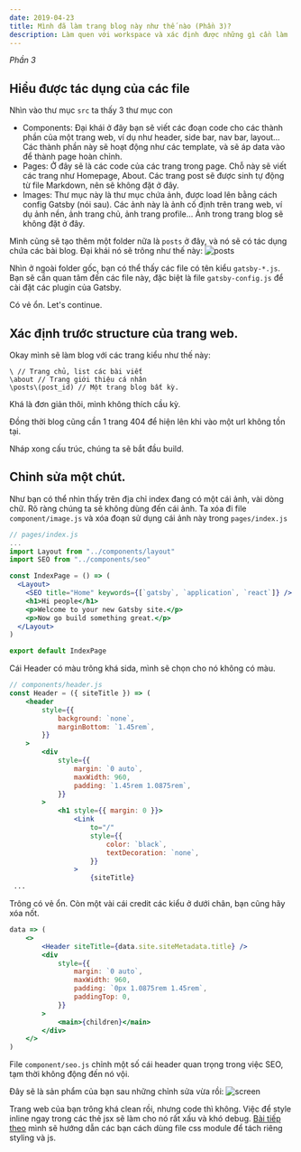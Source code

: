 ```yaml
---
date: 2019-04-23
title: Mình đã làm trang blog này như thế nào (Phần 3)?
description: Làm quen với workspace và xác định được những gì cần làm
---
```


_Phần 3_

## Hiểu được tác dụng của các file

Nhìn vào thư mục `src` ta thấy 3 thư mục con

-   Components: Đại khái ở đây bạn sẽ viết các đoạn code cho các thành phần của một trang web, ví dụ như header, side bar, nav bar, layout... Các thành phần này sẽ hoạt động như các template, và sẽ áp data vào để thành page hoàn chỉnh.
-   Pages: Ở đây sẽ là các code của các trang trong page. Chỗ này sẽ viết các trang như Homepage, About. Các trang post sẽ được sinh tự động từ file Markdown, nên sẽ không đặt ở đây.
-   Images: Thư mục này là thư mục chứa ảnh, được load lên bằng cách config Gatsby (nói sau). Các ảnh này là ảnh cố định trên trang web, ví dụ ảnh nền, ảnh trang chủ, ảnh trang profile... Ảnh trong trang blog sẽ không đặt ở đây.

Mình cũng sẽ tạo thêm một folder nữa là `posts` ở đây, và nó sẽ có tác dụng chứa các bài blog. Đại khái nó sẽ trông như thế này:
![posts](posts.png)

Nhìn ở ngoài folder gốc, bạn có thể thấy các file có tên kiểu `gatsby-*.js`. Bạn sẽ cần quan tâm đến các file này, đặc biệt là file `gatsby-config.js` để cài đặt các plugin của Gatsby.

Có vẻ ổn. Let's continue.

## Xác định trước structure của trang web.

Okay mình sẽ làm blog với các trang kiểu như thế này:

```
\ // Trang chủ, list các bài viết
\about // Trang giới thiệu cá nhân
\posts\(post_id) // Một trang blog bất kỳ.
```

Khá là đơn giản thôi, mình không thích cầu kỳ.

Đồng thời blog cũng cần 1 trang 404 để hiện lên khi vào một url không tồn tại.

Nháp xong cấu trúc, chúng ta sẽ bắt đầu build.

## Chỉnh sửa một chút.

Như bạn có thể nhìn thấy trên địa chỉ index đang có một cái ảnh, vài dòng chữ. Rõ ràng chúng ta sẽ không dùng đến cái ảnh. Ta xóa đi file `component/image.js` và xóa đoạn sử dụng cái ảnh này trong `pages/index.js`

```jsx
// pages/index.js
...
import Layout from "../components/layout"
import SEO from "../components/seo"

const IndexPage = () => (
  <Layout>
    <SEO title="Home" keywords={[`gatsby`, `application`, `react`]} />
    <h1>Hi people</h1>
    <p>Welcome to your new Gatsby site.</p>
    <p>Now go build something great.</p>
  </Layout>
)

export default IndexPage

```

Cái Header có màu trông khá sida, mình sẽ chọn cho nó không có màu.

```jsx
// components/header.js
const Header = ({ siteTitle }) => (
    <header
        style={{
            background: `none`,
            marginBottom: `1.45rem`,
        }}
    >
        <div
            style={{
                margin: `0 auto`,
                maxWidth: 960,
                padding: `1.45rem 1.0875rem`,
            }}
        >
            <h1 style={{ margin: 0 }}>
                <Link
                    to="/"
                    style={{
                        color: `black`,
                        textDecoration: `none`,
                    }}
                >
                    {siteTitle}
 ...
```

Trông có vẻ ổn. Còn một vài cái credit các kiểu ở dưới chân, bạn cũng hãy xóa nốt.

```jsx
data => (
    <>
        <Header siteTitle={data.site.siteMetadata.title} />
        <div
            style={{
                margin: `0 auto`,
                maxWidth: 960,
                padding: `0px 1.0875rem 1.45rem`,
                paddingTop: 0,
            }}
        >
            <main>{children}</main>
        </div>
    </>
)
```

File `component/seo.js` chỉnh một số cái header quan trọng trong việc SEO, tạm thời không động đến nó vội.

Đây sẽ là sản phẩm của bạn sau những chỉnh sửa vừa rồi:
![screen](screen.png)

Trang web của bạn trông khá clean rồi, nhưng code thì không. Việc để style inline ngay trong các thẻ jsx sẽ làm cho nó rất xấu và khó debug. [Bài tiếp theo](/blog-guide-4) mình sẽ hướng dẫn các bạn cách dùng file css module để tách riêng styling và js.

